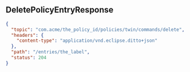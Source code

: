 ## DeletePolicyEntryResponse

```json
{
  "topic": "com.acme/the_policy_id/policies/twin/commands/delete",
  "headers": {
    "content-type": "application/vnd.eclipse.ditto+json"
  },
  "path": "/entries/the_label",
  "status": 204
}
```
